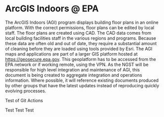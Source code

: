 # ArcGIS Indoors @ EPA

The ArcGIS Indoors (AGI) program displays building floor plans in an online platform.  With the correct permissions, floor plans can be edited by local staff.  The floor plans are created using CAD.  The CAD data comes from local building facilities staff in the various regions and programs.  Because these data are often old and out of date, they require a substantial amount of cleaning before they are loaded using tools provided by Esri.    The AGI maps and applications are part of a larger GIS platform hosted at https://geosecure.epa.gov.  This geoplatform has to be accessed from the EPA network or if working remote, using the VPN.
As the NGST will be responsible for high level integration and maintenance of AGI, this document is being created to aggregate integration and operations information.  Where possible, it will reference existing documents produced by other groups that have the latest updates instead of reproducing quickly evolving processes.

Test of Git Actions

Test Test Test


```{tableofcontents}
```
